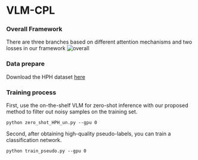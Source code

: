 # VLM-CPL

### Overall Framework
There are three branches based on different attention mechanisms and two losses in our framework
![overall](https://github.com/lanfz2000/VLM-CPL/blob/main/overall.png)

### Data prepare
Download the HPH dataset [here](https://data.mendeley.com/datasets/h8bdwrtnr5/1)

### Training process

First, use the on-the-shelf VLM for zero-shot inference with our proposed method to filter out noisy samples on the training set.
```
python zero_shot_HPH_un.py --gpu 0
```
Second, after obtaining high-quality pseudo-labels, you can train a classification network.
```
python train_pseudo.py --gpu 0
```
